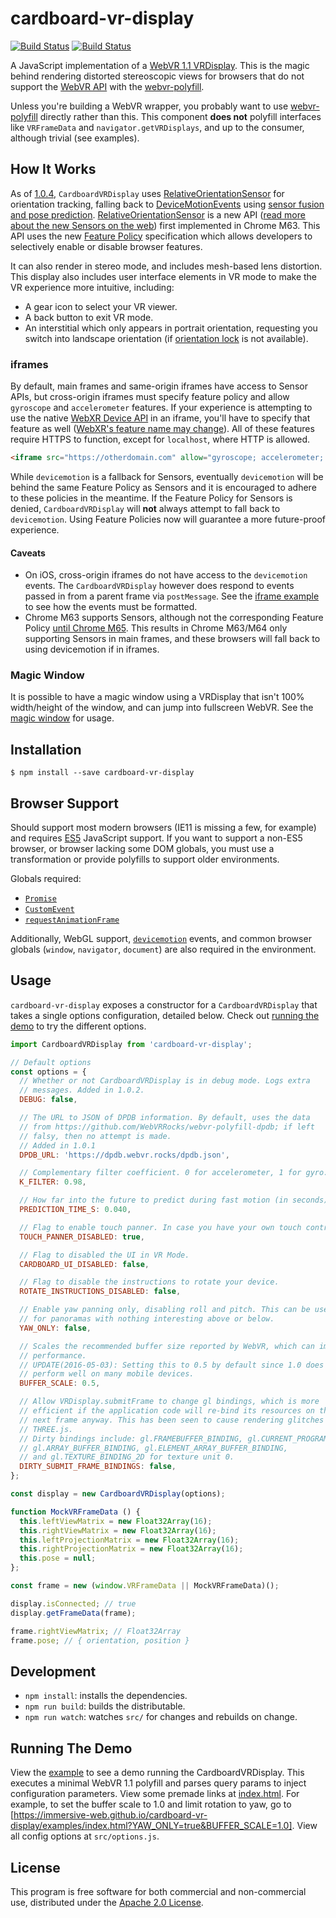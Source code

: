# cardboard-vr-display

[![Build Status](http://img.shields.io/travis/immersive-web/cardboard-vr-display.svg?style=flat-square)](https://travis-ci.org/immersive-web/cardboard-vr-display)
[![Build Status](http://img.shields.io/npm/v/cardboard-vr-display.svg?style=flat-square)](https://www.npmjs.org/package/cardboard-vr-display)

A JavaScript implementation of a [WebVR 1.1 VRDisplay][VRDisplay]. This is the magic
behind rendering distorted stereoscopic views for browsers that do not support the [WebVR API]
with the [webvr-polyfill].

Unless you're building a WebVR wrapper, you probably want to use [webvr-polyfill] directly
rather than this. This component **does not** polyfill interfaces like `VRFrameData` and
`navigator.getVRDisplays`, and up to the consumer, although trivial (see examples).

## How It Works

As of [1.0.4](https://github.com/immersive-web/cardboard-vr-display/tree/v1.0.4), `CardboardVRDisplay` uses [RelativeOrientationSensor] for orientation tracking,
falling back to [DeviceMotionEvents] using [sensor fusion and pose prediction][fusion].
[RelativeOrientationSensor] is a new API ([read more about the new Sensors on the web][sensors])
first implemented in Chrome M63. This API uses the new [Feature Policy] specification which allows
developers to selectively enable or disable browser features.

It can also render in stereo mode, and includes mesh-based
lens distortion. This display also includes user interface elements in VR mode
to make the VR experience more intuitive, including:

* A gear icon to select your VR viewer.
* A back button to exit VR mode.
* An interstitial which only appears in portrait orientation, requesting you switch
  into landscape orientation (if [orientation lock][ol] is not available).

### iframes

By default, main frames and same-origin iframes have access to Sensor APIs,
but cross-origin iframes must specify feature policy and allow `gyroscope` and
`accelerometer` features. If your experience is attempting to use the native
[WebXR Device API] in an iframe, you'll have to specify that feature as well ([WebXR's
feature name may change](https://github.com/immersive-web/webxr/issues/308)). All of these features require HTTPS to function, except for `localhost`, where HTTP is allowed.

```html
<iframe src="https://otherdomain.com" allow="gyroscope; accelerometer; xr"></iframe>
```

While `devicemotion` is a fallback for Sensors, eventually `devicemotion` will be behind the same
Feature Policy as Sensors and it is encouraged to adhere to these policies in the meantime.
If the Feature Policy for Sensors is denied, `CardboardVRDisplay` will **not** always attempt
to fall back to `devicemotion`. Using Feature Policies now will guarantee a more future-proof experience.

#### Caveats

* On iOS, cross-origin iframes do not have access to the `devicemotion` events.
  The `CardboardVRDisplay` however does respond to events passed in from a parent
  frame via `postMessage`. See the [iframe example][iframe-example] to see how
  the events must be formatted.
* Chrome M63 supports Sensors, although not the corresponding Feature Policy [until Chrome M65][sensors-main-frame].
  This results in Chrome M63/M64 only supporting Sensors in main frames, and these browsers
  will fall back to using devicemotion if in iframes.

### Magic Window

It is possible to have a magic window using a VRDisplay that isn't 100% width/height of the window, and can jump into fullscreen WebVR. See the [magic window][magicwindow-example] for usage.

## Installation

```
$ npm install --save cardboard-vr-display
```

## Browser Support

Should support most modern browsers (IE11 is missing a few, for example) and requires [ES5](https://kangax.github.io/compat-table/es5/) JavaScript support. If you want to support a non-ES5 browser, or browser lacking some DOM globals, you must use a transformation or provide polyfills to support older environments.

Globals required:

* [`Promise`](https://caniuse.com/#feat=promises)
* [`CustomEvent`](https://caniuse.com/#feat=customevent)
* [`requestAnimationFrame`](https://caniuse.com/#feat=requestanimationframe)

Additionally, WebGL support, [`devicemotion`](https://caniuse.com/#feat=deviceorientation) events, and common browser globals (`window`, `navigator`, `document`) are also required in the environment.

## Usage

`cardboard-vr-display` exposes a constructor for a `CardboardVRDisplay` that takes
a single options configuration, detailed below. Check out [running the demo](#running-the-demo)
to try the different options.

```js
import CardboardVRDisplay from 'cardboard-vr-display';

// Default options
const options = {
  // Whether or not CardboardVRDisplay is in debug mode. Logs extra
  // messages. Added in 1.0.2.
  DEBUG: false,

  // The URL to JSON of DPDB information. By default, uses the data
  // from https://github.com/WebVRRocks/webvr-polyfill-dpdb; if left
  // falsy, then no attempt is made.
  // Added in 1.0.1
  DPDB_URL: 'https://dpdb.webvr.rocks/dpdb.json',

  // Complementary filter coefficient. 0 for accelerometer, 1 for gyro.
  K_FILTER: 0.98,

  // How far into the future to predict during fast motion (in seconds).
  PREDICTION_TIME_S: 0.040,

  // Flag to enable touch panner. In case you have your own touch controls.
  TOUCH_PANNER_DISABLED: true,

  // Flag to disabled the UI in VR Mode.
  CARDBOARD_UI_DISABLED: false,

  // Flag to disable the instructions to rotate your device.
  ROTATE_INSTRUCTIONS_DISABLED: false,

  // Enable yaw panning only, disabling roll and pitch. This can be useful
  // for panoramas with nothing interesting above or below.
  YAW_ONLY: false,

  // Scales the recommended buffer size reported by WebVR, which can improve
  // performance.
  // UPDATE(2016-05-03): Setting this to 0.5 by default since 1.0 does not
  // perform well on many mobile devices.
  BUFFER_SCALE: 0.5,

  // Allow VRDisplay.submitFrame to change gl bindings, which is more
  // efficient if the application code will re-bind its resources on the
  // next frame anyway. This has been seen to cause rendering glitches with
  // THREE.js.
  // Dirty bindings include: gl.FRAMEBUFFER_BINDING, gl.CURRENT_PROGRAM,
  // gl.ARRAY_BUFFER_BINDING, gl.ELEMENT_ARRAY_BUFFER_BINDING,
  // and gl.TEXTURE_BINDING_2D for texture unit 0.
  DIRTY_SUBMIT_FRAME_BINDINGS: false,
};

const display = new CardboardVRDisplay(options);

function MockVRFrameData () {
  this.leftViewMatrix = new Float32Array(16);
  this.rightViewMatrix = new Float32Array(16);
  this.leftProjectionMatrix = new Float32Array(16);
  this.rightProjectionMatrix = new Float32Array(16);
  this.pose = null;
};

const frame = new (window.VRFrameData || MockVRFrameData)();

display.isConnected; // true
display.getFrameData(frame);

frame.rightViewMatrix; // Float32Array
frame.pose; // { orientation, position }
```

## Development

* `npm install`: installs the dependencies.
* `npm run build`: builds the distributable.
* `npm run watch`: watches `src/` for changes and rebuilds on change.

## Running The Demo

View the [example] to see a demo running the CardboardVRDisplay. This executes
a minimal WebVR 1.1 polyfill and parses query params to inject configuration parameters.
View some premade links at [index.html]. For example, to set the buffer scale to 1.0
and limit rotation to yaw, go to [https://immersive-web.github.io/cardboard-vr-display/examples/index.html?YAW_ONLY=true&BUFFER_SCALE=1.0].
View all config options at `src/options.js`.

## License

This program is free software for both commercial and non-commercial use,
distributed under the [Apache 2.0 License](LICENSE).

[VRDisplay]: https://immersive-web.github.io/webvr/spec/1.1/#interface-vrdisplay
[WebVR API]: https://immersive-web.github.io/webvr/spec/1.1/
[WebXR Device API]: https://immersive-web.github.io/webxr/spec/latest/
[webvr-polyfill]: https://github.com/immersive-web/webvr-polyfill
[example]: https://immersive-web.github.io/cardboard-vr-display/examples
[iframe-example]: examples/iframe.html
[magicwindow-example]: examples/magicwindow.html
[index.html]: https://immersive-web.github.io/cardboard-vr-display
[fusion]: http://smus.com/sensor-fusion-prediction-webvr/
[ol]: https://www.w3.org/TR/screen-orientation/
[sensors]: https://developers.google.com/web/updates/2017/09/sensors-for-the-web
[DeviceMotionEvents]: https://developer.mozilla.org/en-US/docs/Web/API/DeviceMotionEvent
[RelativeOrientationSensor]: https://www.w3.org/TR/orientation-sensor/#relativeorientationsensor-model
[Feature Policy]: https://wicg.github.io/feature-policy/
[sensors-main-frame]: https://developers.google.com/web/updates/2017/09/sensors-for-the-web#feature_policy_integration
